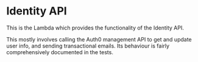 # Identity API

This is the Lambda which provides the functionality of the Identity API.

This mostly involves calling the Auth0 management API to get and update user info, and sending transactional emails. Its behaviour is fairly comprehensively documented in the tests.

